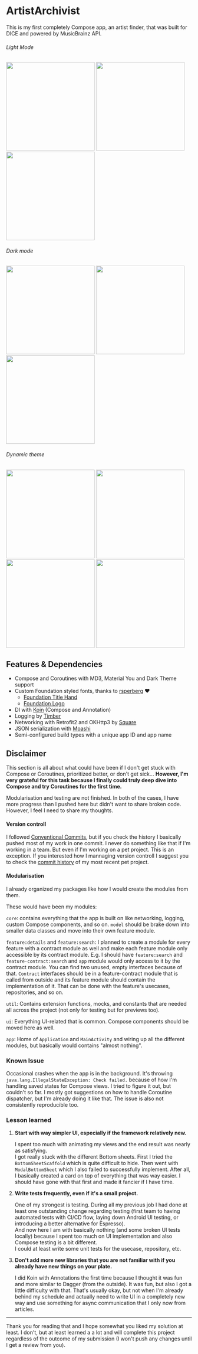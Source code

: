 
# ArtistArchivist

This is my first completely Compose app, an artist finder, that was built for DICE and powered by MusicBrainz API.

###### Light Mode

<img src="https://github.com/annamatolay/ArtistArchivist/assets/19217964/585aca1d-6d79-4648-b9c7-9c2c45d85687" width="240">
<img src="https://github.com/annamatolay/ArtistArchivist/assets/19217964/9c65bca5-d90b-4d6b-96c8-1d76b0518e27" width="240">
<img src="https://github.com/annamatolay/ArtistArchivist/assets/19217964/1e43ed8a-f73b-49e7-85bf-7aa640020fd7" width="240">


###### Dark mode
<img src="https://github.com/annamatolay/ArtistArchivist/assets/19217964/c9cad9c4-a2d5-4b8c-971e-1b02296b6411" width="240">
<img src="https://github.com/annamatolay/ArtistArchivist/assets/19217964/23123bf6-8ab0-43d2-b8b4-4468aaebd08b" width="240">
<img src="https://github.com/annamatolay/ArtistArchivist/assets/19217964/f76e2487-3064-41fd-8dc0-52ac046715d9" width="240">

###### Dynamic theme
<img src="https://github.com/annamatolay/ArtistArchivist/assets/19217964/8e3c838d-05f4-465d-ad8a-38d2b8f7e0f5" width="240">
<img src="https://github.com/annamatolay/ArtistArchivist/assets/19217964/164a698c-623e-4c5d-8713-3ca939dbff52" width="240">
<img src="https://github.com/annamatolay/ArtistArchivist/assets/19217964/7d990017-d4ac-443b-be0c-71165fb251aa" width="240">
<img src="https://github.com/annamatolay/ArtistArchivist/assets/19217964/063902ca-6331-4d4b-a52f-7625b13eb19f" width="240">

## Features & Dependencies

- Compose and Coroutines with MD3, Material You and Dark Theme support
- Custom Foundation styled fonts, thanks to [rsperberg](https://github.com/rsperberg) ❤️
  - [Foundation Title Hand](https://github.com/rsperberg/foundation-titles-hand)
  - [Foundation Logo](https://github.com/rsperberg/foundation-logo)
- DI with [Koin](https://github.com/InsertKoinIO/koin) (Compose and Annotation)
- Logging by [Timber](https://github.com/JakeWharton/timber)
- Networking with Retrofit2 and OKHttp3 by [Square](https://github.com/square)
- JSON serialization with [Moashi](https://github.com/square/moshi)
- Semi-configured build types with a unique app ID and app name

## Disclaimer

This section is all about what could have been if I don't get stuck with Compose or Coroutines, prioritized better, or don't get sick... **However, I'm very grateful for this task because I finally could truly deep dive into Compose and try Coroutines for the first time.**

Modularisation and testing are not finished. In both of the cases, I have more progress than I pushed here but didn't want to share broken code. However, I feel I need to share my thoughts.

#### Version controll 

I followed [Conventional Commits](https://cheatography.com/albelop/cheat-sheets/conventional-commits/), but if you check the history I basically pushed most of my work in one commit. I never do something like that if I'm working in a team. But even if I'm working on a pet project. This is an exception. If you interested how I mannaging version controll I suggest you to check the [commit history](https://github.com/annamatolay/lirael-android/commits/main) of my most recent pet project.

#### Modularisation 

I already organized my packages like how I would create the modules from them.

These would have been my modules:

`core`: contains everything that the app is built on like networking, logging, custom Compose components, and so on. `model` should be brake down into smaller data classes and move into their own feature module.

`feature:details` and `feature:search`: I planned to create a module for every feature with a contract module as well and make each feature module only accessible by its contract module. E.g. I should have `feature:search` and `feature-contract:search` and `app` module would only access to it by the contract module.  You can find two unused, empty interfaces because of that. `Contract` interfaces should be in a feature-contract module that is called from outside and its feature module should contain the implementation of it. That can be done with the feature's usecases, repositories, and so on.

`util`: Contains extension functions, mocks, and constants that are needed all across the project (not only for testing but for previews too).

`ui`: Everything UI-related that is common. Compose components should be moved here as well.

`app`: Home of `Application` and `MainActivity` and wiring up all the different modules, but basically would contains "almost nothing".

### Known Issue

Occasional crashes when the app is in the background. It's throwing `java.lang.IllegalStateException: Check failed.` because of how I'm handling saved states for Compose views. I tried to figure it out, but couldn't so far. I mostly got suggestions on how to handle Coroutine dispatcher, but I'm already doing it like that. The issue is also not consistently reproducible too.

### Lesson learned

1. **Start with way simpler UI, especially if the framework relatively new.**<p>
I spent too much with animating my views and the end result was nearly as satisfying.<br>
I got really stuck with the different Bottom sheets. First I tried the `BottomSheetScaffold` which is quite difficult to hide. Then went with `ModalBottomSheet` which I also failed to successfully implement. After all, I basically created a card on top of everything that was way easier. I should have gone with that first and made it fancier if I have time.

2. **Write tests frequently, even if it's a small project.**<p>
One of my strongest is testing. During all my previous job I had done at least one outstanding change regarding testing (first team to having automated tests with CI/CD flow, laying down Android UI testing, or introducing a better alternative for Espresso).<br>
And now here I am with basically nothing (and some broken UI tests locally) because I spent too much on UI implementation and also Compose testing is a bit different.<br>
I could at least write some unit tests for the usecase, repository, etc.


4. **Don't add more new libraries that you are not familiar with if you already have new things on your plate.**<p>
I did Koin with Annotations the first time because I thought it was fun and more similar to Dagger (from the outside). It was fun, but also I got a little difficulty with that. That's usually okay, but not when I'm already behind my schedule and actually need to write UI in a completely new way and use something for async communication that I only now from articles.

---

Thank you for reading that and I hope somewhat you liked my solution at least. I don't, but at least learned a a lot and will complete this project regardless of the outcome of my submission (I won't push any changes until I get a review from you).

